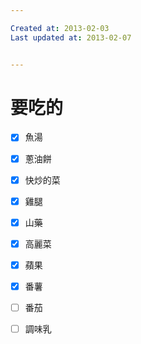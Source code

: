 ```yaml
---

Created at: 2013-02-03
Last updated at: 2013-02-07


---
```


# 要吃的


- [x] 魚湯
- [x] 蔥油餅
- [x] 快炒的菜

- [x] 雞腿
- [x] 山藥
- [x] 高麗菜

- [x] 蘋果
- [x] 番薯
- [ ] 番茄
- [ ] 調味乳

